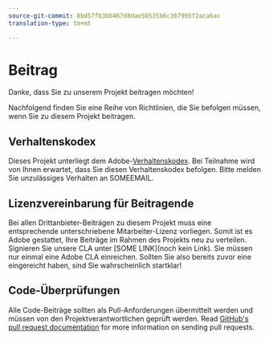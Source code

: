 ```yaml
---
source-git-commit: 8bd57fb3bb467d8dae50535b6c367995f2acabac
translation-type: tm+mt

---
```

# Beitrag

Danke, dass Sie zu unserem Projekt beitragen möchten!

Nachfolgend finden Sie eine Reihe von Richtlinien, die Sie befolgen müssen, wenn Sie zu diesem Projekt beitragen.

## Verhaltenskodex

Dieses Projekt unterliegt dem Adobe-[Verhaltenskodex](https://git.corp.adobe.com/OpenSourceAdvisoryBoard/starter-repo/blob/master/CODE_OF_CONDUCT.md). Bei Teilnahme wird von Ihnen erwartet, dass Sie diesen Verhaltenskodex befolgen. Bitte melden Sie unzulässiges Verhalten an SOMEEMAIL.

## Lizenzvereinbarung für Beitragende

Bei allen Drittanbieter-Beiträgen zu diesem Projekt muss eine entsprechende unterschriebene Mitarbeiter-Lizenz vorliegen. Somit ist es Adobe gestattet, Ihre Beiträge im Rahmen des Projekts neu zu verteilen. Signieren Sie unsere CLA unter [SOME LINK](noch kein Link). Sie müssen nur einmal eine Adobe CLA einreichen. Sollten Sie also bereits zuvor eine eingereicht haben, sind Sie wahrscheinlich startklar!

## Code-Überprüfungen

Alle Code-Beiträge sollten als Pull-Anforderungen übermittelt werden und müssen von den Projektverantwortlichen geprüft werden. Read [GitHub&#39;s pull request documentation](https://help.github.com/articles/about-pull-requests/) for more information on sending pull requests.
